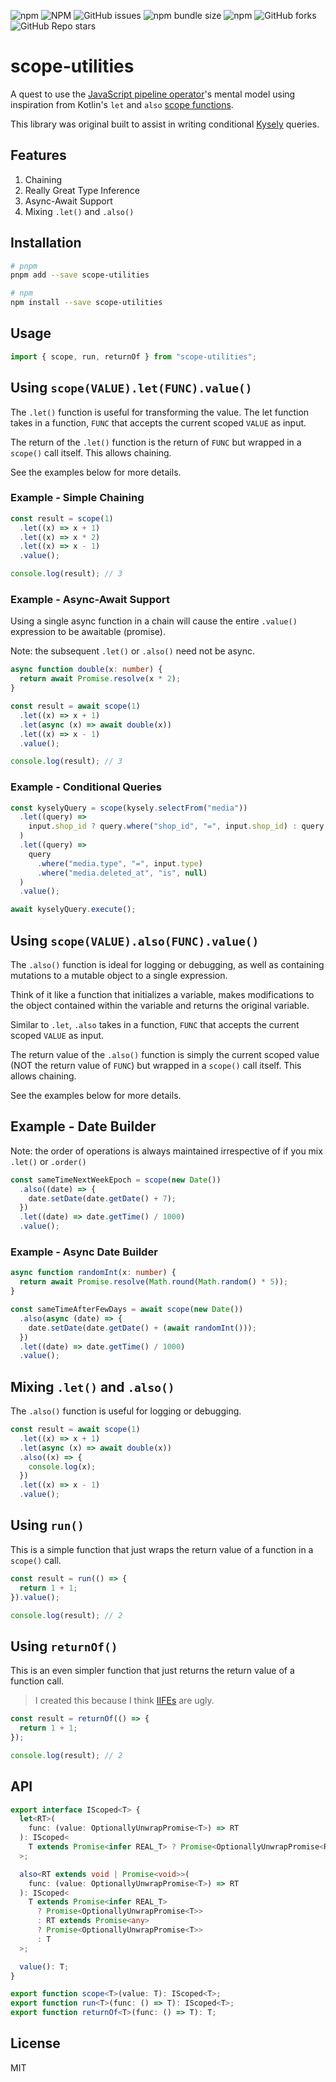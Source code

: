 ![npm](https://img.shields.io/npm/v/scope-utilities)
![NPM](https://img.shields.io/npm/l/scope-utilities)
![GitHub issues](https://img.shields.io/github/issues/omranjamal/scope-utilities)
![npm bundle size](https://img.shields.io/bundlephobia/min/scope-utilities)
![npm](https://img.shields.io/npm/dw/scope-utilities)
![GitHub forks](https://img.shields.io/github/forks/omranjamal/scope-utilities)
![GitHub Repo stars](https://img.shields.io/github/stars/omranjamal/scope-utilities)

# scope-utilities

A quest to use the [JavaScript pipeline operator](https://github.com/tc39/proposal-pipeline-operator)'s mental model using inspiration from Kotlin's `let` and `also` [scope functions](https://kotlinlang.org/docs/scope-functions.html).

This library was original built to assist in writing conditional [Kysely](https://kysely.dev/) queries.

## Features

1. Chaining
2. Really Great Type Inference
3. Async-Await Support
4. Mixing `.let()` and `.also()`

## Installation

```bash
# pnpm
pnpm add --save scope-utilities

# npm
npm install --save scope-utilities
```

## Usage

```typescript
import { scope, run, returnOf } from "scope-utilities";
```

## Using `scope(VALUE).let(FUNC).value()`

The `.let()` function is useful for transforming the value. The let function takes in a function, `FUNC` that accepts the current scoped `VALUE` as input.

The return of the `.let()` function is the return of `FUNC` but wrapped in a `scope()` call itself. This allows chaining.

See the examples below for more details.

### Example - Simple Chaining

```ts
const result = scope(1)
  .let((x) => x + 1)
  .let((x) => x * 2)
  .let((x) => x - 1)
  .value();

console.log(result); // 3
```

### Example - Async-Await Support

Using a single async function in a chain will cause the entire `.value()` expression to be awaitable (promise).

Note: the subsequent `.let()` or `.also()` need not be async.

```ts
async function double(x: number) {
  return await Promise.resolve(x * 2);
}

const result = await scope(1)
  .let((x) => x + 1)
  .let(async (x) => await double(x))
  .let((x) => x - 1)
  .value();

console.log(result); // 3
```

### Example - Conditional Queries

```ts
const kyselyQuery = scope(kysely.selectFrom("media"))
  .let((query) =>
    input.shop_id ? query.where("shop_id", "=", input.shop_id) : query
  )
  .let((query) =>
    query
      .where("media.type", "=", input.type)
      .where("media.deleted_at", "is", null)
  )
  .value();

await kyselyQuery.execute();
```

## Using `scope(VALUE).also(FUNC).value()`

The `.also()` function is ideal for logging or debugging, as well as containing mutations to a mutable object to a single expression.

Think of it like a function that initializes a variable, makes modifications to the object contained within the variable and returns the original variable.

Similar to `.let`, `.also` takes in a function, `FUNC` that accepts the current scoped `VALUE` as input.

The return value of the `.also()` function is simply the current scoped value (NOT the return value of `FUNC`) but wrapped in a `scope()` call itself. This allows chaining.

See the examples below for more details.

## Example - Date Builder

Note: the order of operations is always maintained
irrespective of if you mix `.let()` or `.order()`

```ts
const sameTimeNextWeekEpoch = scope(new Date())
  .also((date) => {
    date.setDate(date.getDate() + 7);
  })
  .let((date) => date.getTime() / 1000)
  .value();
```

### Example - Async Date Builder

```ts
async function randomInt(x: number) {
  return await Promise.resolve(Math.round(Math.random() * 5));
}

const sameTimeAfterFewDays = await scope(new Date())
  .also(async (date) => {
    date.setDate(date.getDate() + (await randomInt()));
  })
  .let((date) => date.getTime() / 1000)
  .value();
```

## Mixing `.let()` and `.also()`

The `.also()` function is useful for logging or debugging.

```ts
const result = await scope(1)
  .let((x) => x + 1)
  .let(async (x) => await double(x))
  .also((x) => {
    console.log(x);
  })
  .let((x) => x - 1)
  .value();
```

## Using `run()`

This is a simple function that just wraps the return value of a function in a `scope()` call.

```ts
const result = run(() => {
  return 1 + 1;
}).value();

console.log(result); // 2
```

## Using `returnOf()`

This is an even simpler function that just returns the return value of a function call.

> I created this because I think [IIFEs](https://developer.mozilla.org/en-US/docs/Glossary/IIFE)
> are ugly.

```ts
const result = returnOf(() => {
  return 1 + 1;
});

console.log(result); // 2
```

## API

```ts
export interface IScoped<T> {
  let<RT>(
    func: (value: OptionallyUnwrapPromise<T>) => RT
  ): IScoped<
    T extends Promise<infer REAL_T> ? Promise<OptionallyUnwrapPromise<RT>> : RT
  >;

  also<RT extends void | Promise<void>>(
    func: (value: OptionallyUnwrapPromise<T>) => RT
  ): IScoped<
    T extends Promise<infer REAL_T>
      ? Promise<OptionallyUnwrapPromise<T>>
      : RT extends Promise<any>
      ? Promise<OptionallyUnwrapPromise<T>>
      : T
  >;

  value(): T;
}

export function scope<T>(value: T): IScoped<T>;
export function run<T>(func: () => T): IScoped<T>;
export function returnOf<T>(func: () => T): T;
```

## License

MIT

